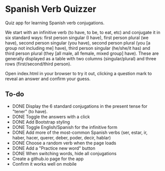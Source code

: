 # Spanish Verb Quizzer

Quiz app for learning Spanish verb conjugations.

We start with an infinitive verb (to have, to be, to eat, etc) and conjugate it in six standard ways: first person singular (I have), first person plural (we have), second person singular (you have), second person plural (you [a group not including me] have), third person singular (he/she/it has) and third person plural (they [all male, all female, mixed group] have). These are generally displayed as a table with two columns (singular/plural) and three rows (first/second/third person).

Open index.html in your browser to try it out, clicking a question mark to reveal an answer and confirm your guess.

## To-do

- DONE Display the 6 standard conjugations in the present tense for "tener" (to have).
- DONE Toggle the answers with a click
- DONE Add Bootstrap styling
- DONE Toggle English/Spanish for the infinitive form
- DONE Add more of the most-common Spanish verbs (ser, estar, ir, haber, hacer, querer, deber, poder, decir, hablar)
- DONE Choose a random verb when the page loads
- DONE Add a "Practice new word" button
- DONE When switching words, hide all conjugations
- Create a github.io page for the app
- Confirm it works well on mobile
